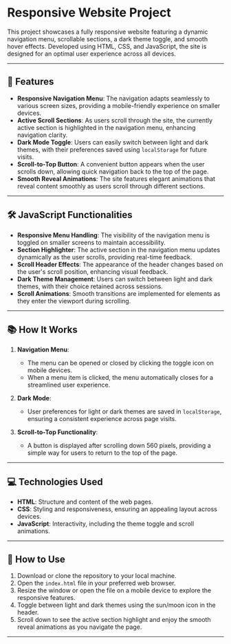# Responsive Website Project

This project showcases a fully responsive website featuring a dynamic navigation menu, scrollable sections, a dark theme toggle, and smooth hover effects. Developed using HTML, CSS, and JavaScript, the site is designed for an optimal user experience across all devices.

---

## 🌟 Features

- **Responsive Navigation Menu**: The navigation adapts seamlessly to various screen sizes, providing a mobile-friendly experience on smaller devices.
- **Active Scroll Sections**: As users scroll through the site, the currently active section is highlighted in the navigation menu, enhancing navigation clarity.
- **Dark Mode Toggle**: Users can easily switch between light and dark themes, with their preferences saved using `localStorage` for future visits.
- **Scroll-to-Top Button**: A convenient button appears when the user scrolls down, allowing quick navigation back to the top of the page.
- **Smooth Reveal Animations**: The site features elegant animations that reveal content smoothly as users scroll through different sections.

---

## 🛠️ JavaScript Functionalities

- **Responsive Menu Handling**: The visibility of the navigation menu is toggled on smaller screens to maintain accessibility.
- **Section Highlighter**: The active section in the navigation menu updates dynamically as the user scrolls, providing real-time feedback.
- **Scroll Header Effects**: The appearance of the header changes based on the user's scroll position, enhancing visual feedback.
- **Dark Theme Management**: Users can switch between light and dark themes, with their choice retained across sessions.
- **Scroll Animations**: Smooth transitions are implemented for elements as they enter the viewport during scrolling.

---

## 📚 How It Works

1. **Navigation Menu**:
   - The menu can be opened or closed by clicking the toggle icon on mobile devices.
   - When a menu item is clicked, the menu automatically closes for a streamlined user experience.

2. **Dark Mode**:
   - User preferences for light or dark themes are saved in `localStorage`, ensuring a consistent experience across page visits.

3. **Scroll-to-Top Functionality**:
   - A button is displayed after scrolling down 560 pixels, providing a simple way for users to return to the top of the page.

---

## 💻 Technologies Used

- **HTML**: Structure and content of the web pages.
- **CSS**: Styling and responsiveness, ensuring an appealing layout across devices.
- **JavaScript**: Interactivity, including the theme toggle and scroll animations.

---

## 📖 How to Use

1. Download or clone the repository to your local machine.
2. Open the `index.html` file in your preferred web browser.
3. Resize the window or open the file on a mobile device to explore the responsive features.
4. Toggle between light and dark themes using the sun/moon icon in the header.
5. Scroll down to see the active section highlight and enjoy the smooth reveal animations as you navigate the page.

---
